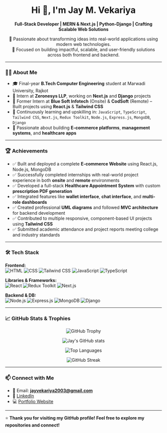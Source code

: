<h1 align="center">Hi 👋, I'm Jay M. Vekariya</h1>
<p align="center">
  <b>Full-Stack Developer | MERN & Next.js | Python-Django | Crafting Scalable Web Solutions</b>
</p>

<p align="center">
  🚀 Passionate about transforming ideas into real-world applications using modern web technologies.<br/>
  🎯 Focused on building impactful, scalable, and user-friendly solutions across both frontend and backend.
</p>

---

### 🧑‍💻 About Me

- 🎓 Final-year **B.Tech Computer Engineering** student at Marwadi University, Rajkot
- 💼 Intern at **Zeronesys LLP**, working on **Next.js** and **Django** projects
- 🔁 Former Intern at **Blue Soft Infotech** (Onsite) & **CodSoft** (Remote) – Built projects using **React.js** & **Tailwind CSS**
- 🌱 Continuously learning and upskilling in:
  `JavaScript`, `TypeScript`, `Tailwind CSS`, `Next.js`, `Redux Toolkit`, `Node.js`, `Express.js`, `MongoDB`, `Django`
- 📌 Passionate about building **E-commerce platforms**, **management systems**, and **healthcare apps**

---

### 🏆 Achievements

- ✅ Built and deployed a complete **E-commerce Website** using React.js, Node.js, MongoDB
- ✅ Successfully completed internships with real-world project experience in both **onsite** and **remote** environments
- ✅ Developed a full-stack **Healthcare Appointment System** with custom **prescription PDF generation**
- ✅ Integrated features like **wallet interface**, **chat interface**, and **multi-role dashboards**
- ✅ Created professional **UML diagrams** and followed **MVC architecture** for backend development
- ✅ Contributed to multiple responsive, component-based UI projects using **Tailwind CSS**
- ✅ Submitted academic attendance and project reports meeting college and industry standards

---

### 🛠️ Tech Stack

**Frontend:**  
![HTML](https://img.shields.io/badge/HTML-E34F26?style=flat&logo=html5&logoColor=white)
![CSS](https://img.shields.io/badge/CSS-1572B6?style=flat&logo=css3&logoColor=white)
![Tailwind CSS](https://img.shields.io/badge/Tailwind_CSS-38B2AC?style=flat&logo=tailwind-css&logoColor=white)
![JavaScript](https://img.shields.io/badge/JavaScript-F7DF1E?style=flat&logo=javascript&logoColor=black)
![TypeScript](https://img.shields.io/badge/TypeScript-3178C6?style=flat&logo=typescript&logoColor=white)

**Libraries & Frameworks:**  
![React](https://img.shields.io/badge/React-61DAFB?style=flat&logo=react&logoColor=black)
![Redux Toolkit](https://img.shields.io/badge/Redux_Toolkit-764ABC?style=flat&logo=redux&logoColor=white)
![Next.js](https://img.shields.io/badge/Next.js-000000?style=flat&logo=nextdotjs&logoColor=white)

**Backend & DB:**  
![Node.js](https://img.shields.io/badge/Node.js-339933?style=flat&logo=node.js&logoColor=white)
![Express.js](https://img.shields.io/badge/Express.js-000000?style=flat&logo=express&logoColor=white)
![MongoDB](https://img.shields.io/badge/MongoDB-47A248?style=flat&logo=mongodb&logoColor=white)
![Django](https://img.shields.io/badge/Django-092E20?style=flat&logo=django&logoColor=white)

---

### 📈 GitHub Stats & Trophies

<p align="center">
  <img src="https://github-profile-trophy.vercel.app/?username=Jay-Vekariya&theme=gruvbox&row=2&column=3" alt="GitHub Trophy" />
</p>

<p align="center">
  <img src="https://github-readme-stats.vercel.app/api?username=Jay-Vekariya&show_icons=true&theme=radical" alt="Jay's GitHub stats" />
</p>

<p align="center">
  <img src="https://github-readme-stats.vercel.app/api/top-langs/?username=Jay-Vekariya&layout=compact&theme=tokyonight" alt="Top Languages" />
</p>

<p align="center">
  <img src="https://streak-stats.demolab.com?user=Jay-Vekariya&theme=nightowl&hide_border=false" alt="GitHub Streak" />
</p>

---

### 📫 Connect with Me

- 📧 Email: **jayvekariya2003@gmail.com**
- 🔗 [LinkedIn](https://www.linkedin.com/in/jay-vekariya/)
- 💻 [Portfolio Website](#) <!-- Add your portfolio link here if you have -->

---

⭐ **Thank you for visiting my GitHub profile! Feel free to explore my repositories and connect!**
